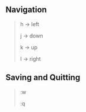 ## Navigation
> h -> left
> 
> j -> down
> 
> k -> up
> 
> l -> right

## Saving and Quitting
> :w
>
> :q
